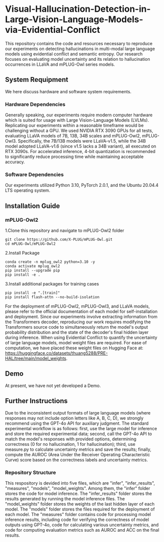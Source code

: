 # Visual-Hallucination-Detection-in-Large-Vision-Language-Models-via-Evidential-Conflict
This repository contains the code and resources necessary to reproduce our experiments on detecting hallucinations in multi-modal large language models using evidential conflict and semantic entropy. Our research focuses on evaluating model uncertainty and its relation to hallucination occurrences in LLaVA and mPLUG-Owl series models.

## System Requipment
We here discuss hardware and software system requirements.

### Hardware Dependencies
Generally speaking, our experiments require modern computer hardware which is suited for usage with Large Vision-Language Models (LVLMs).
Replicating our experiments within a reasonable timeframe would be challenging without a GPU.
We used NVIDIA RTX 3090 GPUs for all tests, evaluating LLaVA models of 7B, 13B, 34B scales and mPLUG-Owl2, mPLUG-Owl3.
Specifically, the 7B/13B models were LLaVA-v1.5, while the 34B model adopted LLaVA-v1.6 (since v1.5 lacks a 34B variant), all executed on RTX 3090s.
For accelerated inference, 4-bit quantization is recommended to significantly reduce processing time while maintaining acceptable accuracy.

### Software Dependencies
Our experiments utilized Python 3.10, PyTorch 2.0.1, and the Ubuntu 20.04.4 LTS operating system.

## Installation Guide

### mPLUG-Owl2
1.Clone this repository and navigate to mPLUG-Owl2 folder
```
git clone https://github.com/X-PLUG/mPLUG-Owl.git
cd mPLUG-Owl/mPLUG-Owl2
```
2.Install Package
```
conda create -n mplug_owl2 python=3.10 -y
conda activate mplug_owl2
pip install --upgrade pip
pip install -e .
```
3.Install additional packages for training cases
```
pip install -e ".[train]"
pip install flash-attn --no-build-isolation
```

For the deployment of mPLUG-Owl2, mPLUG-Owl3, and LLaVA models, please refer to the official documentation of each model for self-installation and deployment. Since our experiments involve extracting information from the Transformers decoder, reproducing our work requires modifying the Transformers source code to simultaneously return the model's output probability distribution and the state of the decoder's final hidden layer during inference. When using Evidential Conflict to quantify the uncertainty of large language models, model weight files are required. For ease of computation, we have placed these weight files on Hugging Face at: https://huggingface.co/datasets/thuang5288/PRE-HAL/tree/main/model_weights.



## Demo
At present, we have not yet developed a Demo.

## Further Instructions
Due to the inconsistent output formats of large language models (where responses may not include option letters like A, B, C, D), we strongly recommend using the GPT-4o API for auxiliary judgment. The standard experimental workflow is as follows: first, use the large model for inference and store the required experimental data; second, call the GPT-4o API to match the model's responses with provided options, determining correctness (0 for no hallucination, 1 for hallucination); third, use measure.py to calculate uncertainty metrics and save the results; finally, compute the AUROC (Area Under the Receiver Operating Characteristic Curve) score based on the correctness labels and uncertainty metrics.

### Repository Structure
This respository is devided into five files, which are "infer", "infer_results", "measures", "models", "model_weights".
Among them, the "infer" folder stores the code for model inference. 
The "infer_results" folder stores the results generated by running the model inference files.
The "model_weights" folder stores the weights of the last hidden layer of each model.
The "models" folder stores the files required for the deployment of each model.
The "measures" folder contains code for processing model inference results, including code for verifying the correctness of model outputs using GPT-4o, code for calculating various uncertainty metrics, and code for computing evaluation metrics such as AUROC and ACC on the final results.
